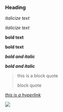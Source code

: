 ### Heading

*italicize text*

_italicize text_

**bold text**

__bold text__

***bold and italic***

___bold and italic___

>this is a block quote
>
>block quote

*[this is a hyperlink](https://github.com/loisxnguyen/plant-humanities-summer-program/tree/main/session-one)*

<a href="https://www.juncture-digital.org"><img src="https://juncture-digital.github.io/juncture/static/images/ve-button.png"></a>

<param ve-config 
title="Juncture Session One"    
source-image="https://upload.wikimedia.org/wikipedia/commons/3/3d/Rubia_tinctorum_flowers.jpg"   
banner="link" 
height=100
author="Lois Nguyen"
layout="vertical">
